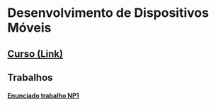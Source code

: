 # Desenvolvimento de Dispositivos Móveis


## [Curso (Link)](https://viniciusdenovaes.github.io/aulas/indie/android/android.html)


## Trabalhos
#### [Enunciado trabalho NP1](ddm_files/NP1.DDM_2025.pdf)

<!-- ## Labs

1. [Lab do dia 21/08/2024](ltp_files/labs/lab20240821.html)
1. [Lab do dia 22/08/2024](ltp_files/labs/lab20240822.html)
1. [Lab do dia 28/08/2024](ltp_files/labs/lab20240828.html)
1. [Lab do dia 29/08/2024](ltp_files/labs/lab20240829.html)
1. [Lab do dia 04/09/2024](ltp_files/labs/lab20240904.html)
1. [Lab do dia 05/09/2024](ltp_files/labs/lab20240905.html)
1. [Lab do dia 11/09/2024](ltp_files/labs/lab20240911.html)
1. [Lab do dia 12/09/2024](ltp_files/labs/lab20240912.html)


## Exemplos
- [Parser de input e output de csv](https://github.com/viniciusdenovaes/viniciusdenovaes.github.io/tree/master/aulas/unip/20242/ltp_files/exemplos)

## Exemplo Prova

[Exemplo](ltp_files/exemplos/exemplo_prova/prova02_exemploLTP.pdf) -->

